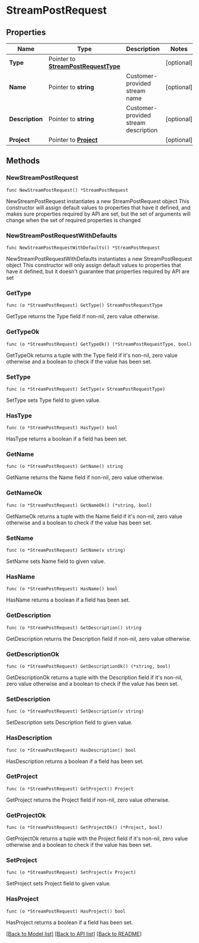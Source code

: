 # StreamPostRequest

## Properties

Name | Type | Description | Notes
------------ | ------------- | ------------- | -------------
**Type** | Pointer to [**StreamPostRequestType**](StreamPostRequestType.md) |  | [optional] 
**Name** | Pointer to **string** | Customer-provided stream name | [optional] 
**Description** | Pointer to **string** | Customer-provided stream description | [optional] 
**Project** | Pointer to [**Project**](Project.md) |  | [optional] 

## Methods

### NewStreamPostRequest

`func NewStreamPostRequest() *StreamPostRequest`

NewStreamPostRequest instantiates a new StreamPostRequest object
This constructor will assign default values to properties that have it defined,
and makes sure properties required by API are set, but the set of arguments
will change when the set of required properties is changed

### NewStreamPostRequestWithDefaults

`func NewStreamPostRequestWithDefaults() *StreamPostRequest`

NewStreamPostRequestWithDefaults instantiates a new StreamPostRequest object
This constructor will only assign default values to properties that have it defined,
but it doesn't guarantee that properties required by API are set

### GetType

`func (o *StreamPostRequest) GetType() StreamPostRequestType`

GetType returns the Type field if non-nil, zero value otherwise.

### GetTypeOk

`func (o *StreamPostRequest) GetTypeOk() (*StreamPostRequestType, bool)`

GetTypeOk returns a tuple with the Type field if it's non-nil, zero value otherwise
and a boolean to check if the value has been set.

### SetType

`func (o *StreamPostRequest) SetType(v StreamPostRequestType)`

SetType sets Type field to given value.

### HasType

`func (o *StreamPostRequest) HasType() bool`

HasType returns a boolean if a field has been set.

### GetName

`func (o *StreamPostRequest) GetName() string`

GetName returns the Name field if non-nil, zero value otherwise.

### GetNameOk

`func (o *StreamPostRequest) GetNameOk() (*string, bool)`

GetNameOk returns a tuple with the Name field if it's non-nil, zero value otherwise
and a boolean to check if the value has been set.

### SetName

`func (o *StreamPostRequest) SetName(v string)`

SetName sets Name field to given value.

### HasName

`func (o *StreamPostRequest) HasName() bool`

HasName returns a boolean if a field has been set.

### GetDescription

`func (o *StreamPostRequest) GetDescription() string`

GetDescription returns the Description field if non-nil, zero value otherwise.

### GetDescriptionOk

`func (o *StreamPostRequest) GetDescriptionOk() (*string, bool)`

GetDescriptionOk returns a tuple with the Description field if it's non-nil, zero value otherwise
and a boolean to check if the value has been set.

### SetDescription

`func (o *StreamPostRequest) SetDescription(v string)`

SetDescription sets Description field to given value.

### HasDescription

`func (o *StreamPostRequest) HasDescription() bool`

HasDescription returns a boolean if a field has been set.

### GetProject

`func (o *StreamPostRequest) GetProject() Project`

GetProject returns the Project field if non-nil, zero value otherwise.

### GetProjectOk

`func (o *StreamPostRequest) GetProjectOk() (*Project, bool)`

GetProjectOk returns a tuple with the Project field if it's non-nil, zero value otherwise
and a boolean to check if the value has been set.

### SetProject

`func (o *StreamPostRequest) SetProject(v Project)`

SetProject sets Project field to given value.

### HasProject

`func (o *StreamPostRequest) HasProject() bool`

HasProject returns a boolean if a field has been set.


[[Back to Model list]](../README.md#documentation-for-models) [[Back to API list]](../README.md#documentation-for-api-endpoints) [[Back to README]](../README.md)


